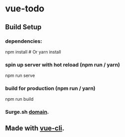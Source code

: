 # vue-todo

## Build Setup

### dependencies:
npm install # Or yarn install

### spin up server with hot reload (npm run / yarn)
npm run serve

### build for production (npm run / yarn)
npm run build

### Surge.sh [domain](http://vue-todo-list-dev-web-1-little-project-this-domain.surge.sh).

## Made with [vue-cli](https://cli.vuejs.org/).
